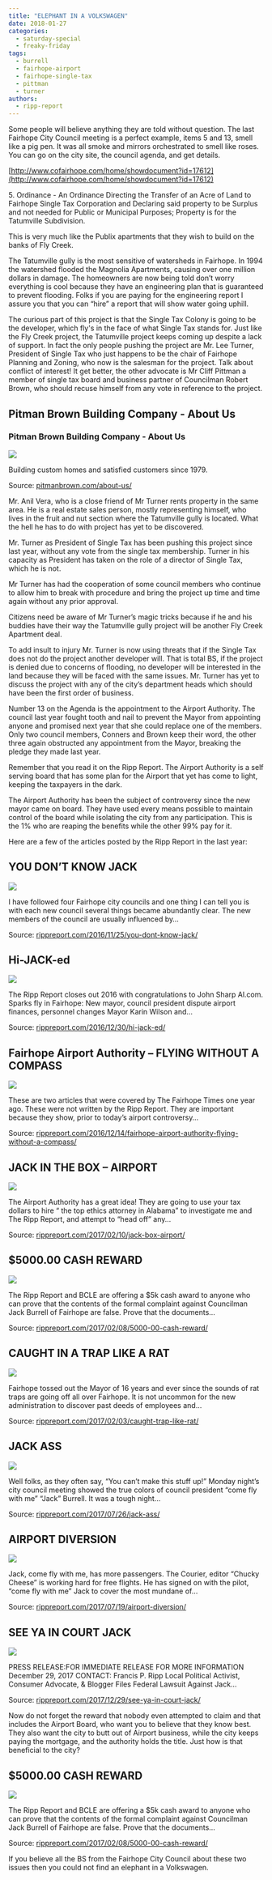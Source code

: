 ```yaml
---
title: "ELEPHANT IN A VOLKSWAGEN"
date: 2018-01-27
categories: 
  - saturday-special
  - freaky-friday
tags: 
  - burrell
  - fairhope-airport
  - fairhope-single-tax
  - pittman
  - turner
authors: 
  - ripp-report
---
```


Some people will believe anything they are told without question. The last Fairhope City Council meeting is a perfect example, items 5 and 13, smell like a pig pen. It was all smoke and mirrors orchestrated to smell like roses. You can go on the city site, the council agenda, and get details.

[http://www.cofairhope.com/home/showdocument?id=17612](http://www.cofairhope.com/home/showdocument?id=17612)

5\. Ordinance - An Ordinance Directing the Transfer of an Acre of Land to Fairhope Single Tax Corporation and Declaring said property to be Surplus and not needed for Public or Municipal Purposes; Property is for the Tatumville Subdivision.

This is very much like the Publix apartments that they wish to build on the banks of Fly Creek.

The Tatumville gully is the most sensitive of watersheds in Fairhope. In 1994 the watershed flooded the Magnolia Apartments, causing over one million dollars in damage. The homeowners are now being told don’t worry everything is cool because they have an engineering plan that is guaranteed to prevent flooding. Folks if you are paying for the engineering report I assure you that you can “hire” a report that will show water going uphill.

The curious part of this project is that the Single Tax Colony is going to be the developer, which fly's in the face of what Single Tax stands for. Just like the Fly Creek project, the Tatumville project keeps coming up despite a lack of support. In fact the only people pushing the project are Mr. Lee Turner, President of Single Tax who just happens to be the chair of Fairhope Planning and Zoning, who now is the salesman for the project. Talk about conflict of interest! It get better, the other advocate is Mr Cliff Pittman a member of single tax board and business partner of Councilman Robert Brown, who should recuse himself from any vote in reference to the project.

<div class="link-preview">

## Pitman Brown Building Company - About Us

### Pitman Brown Building Company - About Us

![](https://cdn.rippreport.com/wp-content/uploads/2018/01/2011hbaaCircle2-348x199.png)

Building custom homes and satisfied customers since 1979.

Source: [pitmanbrown.com/about-us/](http://pitmanbrown.com/about-us/)

</div>
Mr. Anil Vera, who is a close friend of Mr Turner rents property in the same area. He is a real estate sales person, mostly representing himself, who lives in the fruit and nut section where the Tatumville gully is located. What the hell he has to do with project has yet to be discovered.

Mr. Turner as President of Single Tax has been pushing this project since last year, without any vote from the single tax membership. Turner in his capacity as President has taken on the role of a director of Single Tax, which he is not.

Mr Turner has had the cooperation of some council members who continue to allow him to break with procedure and bring the project up time and time again without any prior approval.

Citizens need be aware of Mr Turner’s magic tricks because if he and his buddies have their way the Tatumville gully project will be another Fly Creek Apartment deal.

To add insult to injury Mr. Turner is now using threats that if the Single Tax does not do the project another developer will. That is total BS, if the project is denied due to concerns of flooding, no developer will be interested in the land because they will be faced with the same issues. Mr. Turner has yet to discuss the project with any of the city’s department heads which should have been the first order of business.

Number 13 on the Agenda is the appointment to the Airport Authority. The council last year fought tooth and nail to prevent the Mayor from appointing anyone and promised next year that she could replace one of the members. Only two council members, Conners and Brown keep their word, the other three again obstructed any appointment from the Mayor, breaking the pledge they made last year.

Remember that you read it on the Ripp Report. The Airport Authority is a self serving board that has some plan for the Airport that yet has come to light, keeping the taxpayers in the dark.

The Airport Authority has been the subject of controversy since the new mayor came on board. They have used every means possible to maintain control of the board while isolating the city from any participation. This is the 1% who are reaping the benefits while the other 99% pay for it.

Here are a few of the articles posted by the Ripp Report in the last year:

## YOU DON’T KNOW JACK

![](https://cdn.rippreport.com/wp-content/uploads/2018/01/YOU-DONT-KNOW-JACKLarge.jpg)

I have followed four Fairhope city councils and one thing I can tell you is with each new council several things became abundantly clear. The new members of the council are usually influenced by…

Source: [rippreport.com/2016/11/25/you-dont-know-jack/](https://rippreport.com/you-dont-know-jack/)

## Hi-JACK-ed

![](https://cdn.rippreport.com/wp-content/uploads/2018/01/dbcooper.jpg)

The Ripp Report closes out 2016 with congratulations to John Sharp Al.com. Sparks fly in Fairhope: New mayor, council president dispute airport finances, personnel changes Mayor Karin Wilson and…

Source: [rippreport.com/2016/12/30/hi-jack-ed/](https://rippreport.com/hi-jack-ed/)

## Fairhope Airport Authority – FLYING WITHOUT A COMPASS

![](https://cdn.rippreport.com/wp-content/uploads/2018/01/question-mark-cloud.jpg)

These are two articles that were covered by The Fairhope Times one year ago. These were not written by the Ripp Report. They are important because they show, prior to today’s airport controversy…

Source: [rippreport.com/2016/12/14/fairhope-airport-authority-flying-without-a-compass/](https://rippreport.com/fairhope-airport-authority-flying-without-a-compass/)

## JACK IN THE BOX – AIRPORT

![](https://cdn.rippreport.com/wp-content/uploads/2018/01/jackinthebox-2.jpg)

The Airport Authority has a great idea! They are going to use your tax dollars to hire “ the top ethics attorney in Alabama” to investigate me and The Ripp Report, and attempt to “head off” any…

Source: [rippreport.com/2017/02/10/jack-box-airport/](https://rippreport.com/jack-box-airport/)

## $5000.00 CASH REWARD

![](https://cdn.rippreport.com/wp-content/uploads/2018/01/wanted-poster-1.jpg)

The Ripp Report and BCLE are offering a $5k cash award to anyone who can prove that the contents of the formal complaint against Councilman Jack Burrell of Fairhope are false. Prove that the documents…

Source: [rippreport.com/2017/02/08/5000-00-cash-reward/](https://rippreport.com/5000-00-cash-reward/)

## CAUGHT IN A TRAP LIKE A RAT

![](https://cdn.rippreport.com/wp-content/uploads/2018/01/burrell-rat-2.jpg)

Fairhope tossed out the Mayor of 16 years and ever since the sounds of rat traps are going off all over Fairhope. It is not uncommon for the new administration to discover past deeds of employees and…

Source: [rippreport.com/2017/02/03/caught-trap-like-rat/](https://rippreport.com/caught-trap-like-rat/)

## JACK ASS

![](https://cdn.rippreport.com/wp-content/uploads/2018/01/donkey-fence-nature-outside-70369-e1501085670991.jpeg)

Well folks, as they often say, “You can’t make this stuff up!” Monday night’s city council meeting showed the true colors of council president “come fly with me” “Jack” Burrell. It was a tough night…

Source: [rippreport.com/2017/07/26/jack-ass/](https://rippreport.com/jack-ass/)

## AIRPORT DIVERSION

![](https://cdn.rippreport.com/wp-content/uploads/2018/01/contrails-trail-airplane-plane-470888.jpeg)

Jack, come fly with me, has more passengers. The Courier, editor “Chucky Cheese” is working hard for free flights. He has signed on with the pilot, “come fly with me” Jack to cover the most mundane of…

Source: [rippreport.com/2017/07/19/airport-diversion/](https://rippreport.com/airport-diversion/)

## SEE YA IN COURT JACK

![](https://cdn.rippreport.com/wp-content/uploads/2018/01/court3.jpg)

PRESS RELEASE:FOR IMMEDIATE RELEASE FOR MORE INFORMATION December 29, 2017 CONTACT: Francis P. Ripp Local Political Activist, Consumer Advocate, & Blogger Files Federal Lawsuit Against Jack…

Source: [rippreport.com/2017/12/29/see-ya-in-court-jack/](https://rippreport.com/see-ya-in-court-jack/)

Now do not forget the reward that nobody even attempted to claim and that includes the Airport Board, who want you to believe that they know best. They also want the city to butt out of Airport business, while the city keeps paying the mortgage, and the authority holds the title. Just how is that beneficial to the city?

## $5000.00 CASH REWARD

![](https://cdn.rippreport.com/wp-content/uploads/2018/01/wanted-poster-1.jpg)

The Ripp Report and BCLE are offering a $5k cash award to anyone who can prove that the contents of the formal complaint against Councilman Jack Burrell of Fairhope are false. Prove that the documents…

Source: [rippreport.com/2017/02/08/5000-00-cash-reward/](https://rippreport.com/5000-00-cash-reward/)

If you believe all the BS from the Fairhope City Council about these two issues then you could not find an elephant in a Volkswagen.
